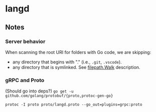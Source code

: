 # langd

## Notes

### Server behavior

When scanning the root URI for folders with Go code, we are skipping:

* any directory that begins with "." (i.e., `.git`, `.vscode`).
* any directory that is symlinked.  See [filepath.Walk](https://golang.org/pkg/path/filepath/#Walk) description.

### gRPC and Proto

(Should go into deps?)
`go get -u github.com/golang/protobuf/{proto,protoc-gen-go}`

`protoc -I proto proto/langd.proto --go_out=plugins=grpc:proto`
